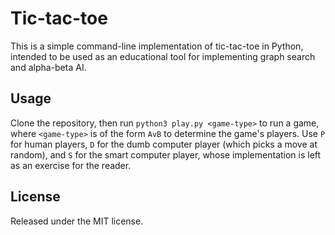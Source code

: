 # Tic-tac-toe
This is a simple command-line implementation of tic-tac-toe in Python, intended to be used as an educational tool for implementing graph search and alpha-beta AI.

## Usage
Clone the repository, then run `python3 play.py <game-type>` to run a game, where `<game-type>` is of the form `AvB` to determine the game's players. Use `P` for human players, `D` for the dumb computer player (which picks a move at random), and `S` for the smart computer player, whose implementation is left as an exercise for the reader.

## License
Released under the MIT license.
